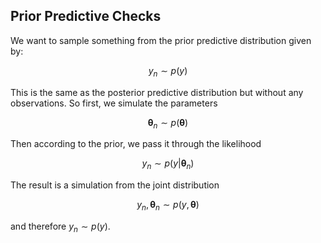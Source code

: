 ## Prior Predictive Checks


We want to sample something from the prior predictive distribution given by:

$$
y_n \sim p(y)
$$

This is the same as the posterior predictive distribution but without any observations.
So first, we simulate the parameters

$$
\boldsymbol{\theta}_n \sim p(\boldsymbol{\theta})
$$

Then according to the prior, we pass it through the likelihood

$$
y_n \sim p(y|\boldsymbol{\theta}_n)
$$

The result is a simulation from the joint distribution

$$
y_n,\boldsymbol{\theta}_n \sim p(y,\boldsymbol{\theta})
$$

and therefore $y_n \sim p(y)$.